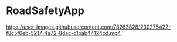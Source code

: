 # RoadSafetyApp




https://user-images.githubusercontent.com/78263828/230276422-f8c5f6eb-5217-4a72-8dac-c1bab44124cd.mp4


